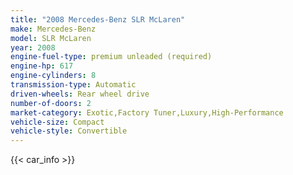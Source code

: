 ```yaml
---
title: "2008 Mercedes-Benz SLR McLaren"
make: Mercedes-Benz
model: SLR McLaren
year: 2008
engine-fuel-type: premium unleaded (required)
engine-hp: 617
engine-cylinders: 8
transmission-type: Automatic
driven-wheels: Rear wheel drive
number-of-doors: 2
market-category: Exotic,Factory Tuner,Luxury,High-Performance
vehicle-size: Compact
vehicle-style: Convertible
---
```


{{< car_info >}}
